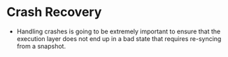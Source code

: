 # Crash Recovery

- Handling crashes is going to be extremely important to ensure that the execution layer does
not end up in a bad state that requires re-syncing from a snapshot.

